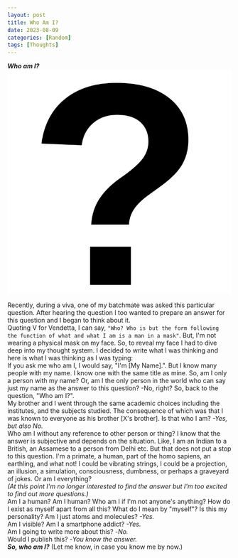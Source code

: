 ```yaml
---
layout: post
title: Who Am I?
date: 2023-08-09
categories: [Random]
tags: [Thoughts]
---
```

***Who am I?***
![question mark](/assets/images/random/who/242/q.png)

Recently, during a viva, one of my batchmate was asked this particular question. After hearing the question I too wanted to prepare an answer for this question and I began to think about it.
<br/>
Quoting V for Vendetta, I can say, `"Who? Who is but the form following the function of what and what I am is a man in a mask"`. But, I'm not wearing a physical mask on my face. So, to reveal my face I had to dive deep into my thought system. I decided to write what I was thinking and here is what I was thinking as I was typing:
<br/>
If you ask me who am I, I would say, "I'm [My Name].". But I know many people with my name. I know one with the same title as mine. So, am I only a person with my name? Or, am I the only person in the world who can say just my name as the answer to this question?
-No, right? So, back to the question, "Who am I?".
<br/>
My brother and I went through the same academic choices including the institutes, and the subjects studied. The consequence of which was that I was known to everyone as his brother [X's brother]. Is that who I am? 
*-Yes, but also No.*
<br/>
Who am I without any reference to other person or thing? I know that the answer is subjective and depends on the situation. Like, I am an Indian to a British, an Assamese to a person from Delhi etc. But that does not put a stop to this question. I'm a primate, a human, part of the homo sapiens, an earthling, and what not! I could be vibrating strings, I could be a projection, an illusion, a simulation, consciousness, dumbness, or perhaps a graveyard of jokes. Or am I everything? 
<br/>
*(At this point I'm no longer interested to find the answer but I'm too excited to find out more questions.)*
<br/>
Am I a human? Am I human? Who am I if I'm not anyone's anything? How do I exist as myself apart from all this? What do I mean by "myself"? Is this my personality? Am I just atoms and molecules? 
*-Yes.*
<br/>
Am I visible? Am I a smartphone addict?
*-Yes.*
<br/>
Am I going to write more about this?
-*No.*
<br/>
Would I publish this?
-*You know the answer.*
<br/>
***So, who am I?***
(Let me know, in case you know me by now.)
